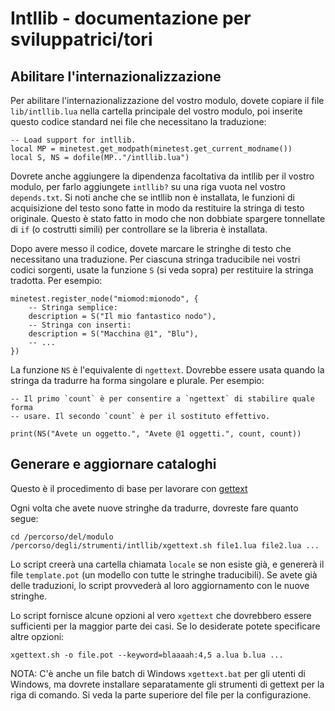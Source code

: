 
# Intllib - documentazione per sviluppatrici/tori

## Abilitare l'internazionalizzazione

Per abilitare l'internazionalizzazione del vostro modulo, dovete copiare il file
`lib/intllib.lua` nella cartella principale del vostro modulo, poi inserite
questo codice standard nei file che necessitano la traduzione:

    -- Load support for intllib.
    local MP = minetest.get_modpath(minetest.get_current_modname())
    local S, NS = dofile(MP.."/intllib.lua")

Dovrete anche aggiungere la dipendenza facoltativa da intllib per il vostro
modulo, per farlo aggiungete `intllib?` su una riga vuota nel vostro
`depends.txt`. Si noti anche che se intllib non è installata, le funzioni di
acquisizione del testo sono fatte in modo da restituire la stringa di testo
originale. Questo è stato fatto in modo che non dobbiate spargere tonnellate
di `if` (o costrutti simili) per controllare se la libreria è installata.

Dopo avere messo il codice, dovete marcare le stringhe di testo che necessitano
una traduzione. Per ciascuna stringa traducibile nei vostri codici sorgenti,
usate la funzione `S` (si veda sopra) per restituire la stringa tradotta.
Per esempio:

    minetest.register_node("miomod:mionodo", {
        -- Stringa semplice:
        description = S("Il mio fantastico nodo"),
        -- Stringa con inserti:
        description = S("Macchina @1", "Blu"),
        -- ...
    })

La funzione `NS` è l'equivalente di `ngettext`. Dovrebbe essere usata quando la
stringa da tradurre ha forma singolare e plurale. Per esempio:

    -- Il primo `count` è per consentire a `ngettext` di stabilire quale forma
    -- usare. Il secondo `count` è per il sostituto effettivo.

    print(NS("Avete un oggetto.", "Avete @1 oggetti.", count, count))

## Generare e aggiornare cataloghi

Questo è il procedimento di base per lavorare con [gettext][gettext]

Ogni volta che avete nuove stringhe da tradurre, dovreste fare quanto segue:

    cd /percorso/del/modulo
    /percorso/degli/strumenti/intllib/xgettext.sh file1.lua file2.lua ...

Lo script creerà una cartella chiamata `locale` se non esiste già, e genererà
il file `template.pot` (un modello con tutte le stringhe traducibili). Se avete
già delle traduzioni, lo script provvederà al loro aggiornamento con le nuove
stringhe.

Lo script fornisce alcune opzioni al vero `xgettext` che dovrebbero essere
sufficienti per la maggior parte dei casi. Se lo desiderate potete specificare
altre opzioni:

    xgettext.sh -o file.pot --keyword=blaaaah:4,5 a.lua b.lua ...

NOTA: C'è anche un file batch di Windows `xgettext.bat` per gli utenti di
Windows, ma dovrete installare separatamente gli strumenti di gettext per la
riga di comando. Si veda la parte superiore del file per la configurazione.

[gettext]: https://www.gnu.org/software/gettext/
